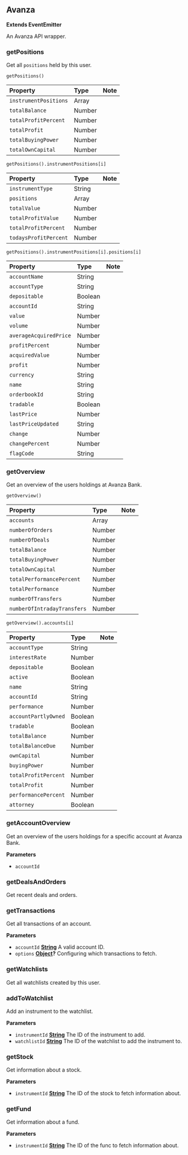 <!-- Generated by documentation.js. Update this documentation by updating the source code. -->

## Avanza

**Extends EventEmitter**

An Avanza API wrapper.

### getPositions

Get all `positions` held by this user.

`getPositions()`

| Property              | Type   | Note |
| :-------------------- | :----- | ---- |
| `instrumentPositions` | Array  |      |
| `totalBalance`        | Number |      |
| `totalProfitPercent`  | Number |      |
| `totalProfit`         | Number |      |
| `totalBuyingPower`    | Number |      |
| `totalOwnCapital`     | Number |      |

`getPositions().instrumentPositions[i]`

| Property              | Type   | Note |
| :-------------------- | :----- | ---- |
| `instrumentType`      | String |      |
| `positions`           | Array  |      |
| `totalValue`          | Number |      |
| `totalProfitValue`    | Number |      |
| `totalProfitPercent`  | Number |      |
| `todaysProfitPercent` | Number |      |

`getPositions().instrumentPositions[i].positions[i]`

| Property               | Type    | Note |
| :--------------------- | :------ | ---- |
| `accountName`          | String  |      |
| `accountType`          | String  |      |
| `depositable`          | Boolean |      |
| `accountId`            | String  |      |
| `value`                | Number  |      |
| `volume`               | Number  |      |
| `averageAcquiredPrice` | Number  |      |
| `profitPercent`        | Number  |      |
| `acquiredValue`        | Number  |      |
| `profit`               | Number  |      |
| `currency`             | String  |      |
| `name`                 | String  |      |
| `orderbookId`          | String  |      |
| `tradable`             | Boolean |      |
| `lastPrice`            | Number  |      |
| `lastPriceUpdated`     | String  |      |
| `change`               | Number  |      |
| `changePercent`        | Number  |      |
| `flagCode`             | String  |      |

### getOverview

Get an overview of the users holdings at Avanza Bank.

`getOverview()`

| Property                    | Type   | Note |
| :-------------------------- | :----- | ---- |
| `accounts`                  | Array  |      |
| `numberOfOrders`            | Number |      |
| `numberOfDeals`             | Number |      |
| `totalBalance`              | Number |      |
| `totalBuyingPower`          | Number |      |
| `totalOwnCapital`           | Number |      |
| `totalPerformancePercent`   | Number |      |
| `totalPerformance`          | Number |      |
| `numberOfTransfers`         | Number |      |
| `numberOfIntradayTransfers` | Number |      |

`getOverview().accounts[i]`

| Property             | Type    | Note |
| :------------------- | :------ | ---- |
| `accountType`        | String  |      |
| `interestRate`       | Number  |      |
| `depositable`        | Boolean |      |
| `active`             | Boolean |      |
| `name`               | String  |      |
| `accountId`          | String  |      |
| `performance`        | Number  |      |
| `accountPartlyOwned` | Boolean |      |
| `tradable`           | Boolean |      |
| `totalBalance`       | Number  |      |
| `totalBalanceDue`    | Number  |      |
| `ownCapital`         | Number  |      |
| `buyingPower`        | Number  |      |
| `totalProfitPercent` | Number  |      |
| `totalProfit`        | Number  |      |
| `performancePercent` | Number  |      |
| `attorney`           | Boolean |      |

### getAccountOverview

Get an overview of the users holdings for a specific account at Avanza Bank.

**Parameters**

-   `accountId`  

### getDealsAndOrders

Get recent deals and orders.

### getTransactions

Get all transactions of an account.

**Parameters**

-   `accountId` **[String](https://developer.mozilla.org/en-US/docs/Web/JavaScript/Reference/Global_Objects/String)** A valid account ID.
-   `options` **[Object](https://developer.mozilla.org/en-US/docs/Web/JavaScript/Reference/Global_Objects/Object)?** Configuring which transactions to fetch.

### getWatchlists

Get all watchlists created by this user.

### addToWatchlist

Add an instrument to the watchlist.

**Parameters**

-   `instrumentId` **[String](https://developer.mozilla.org/en-US/docs/Web/JavaScript/Reference/Global_Objects/String)** The ID of the instrument to add.
-   `watchlistId` **[String](https://developer.mozilla.org/en-US/docs/Web/JavaScript/Reference/Global_Objects/String)** The ID of the watchlist to add the instrument to.

### getStock

Get information about a stock.

**Parameters**

-   `instrumentId` **[String](https://developer.mozilla.org/en-US/docs/Web/JavaScript/Reference/Global_Objects/String)** The ID of the stock to fetch information about.

### getFund

Get information about a fund.

**Parameters**

-   `instrumentId` **[String](https://developer.mozilla.org/en-US/docs/Web/JavaScript/Reference/Global_Objects/String)** The ID of the func to fetch information about.
